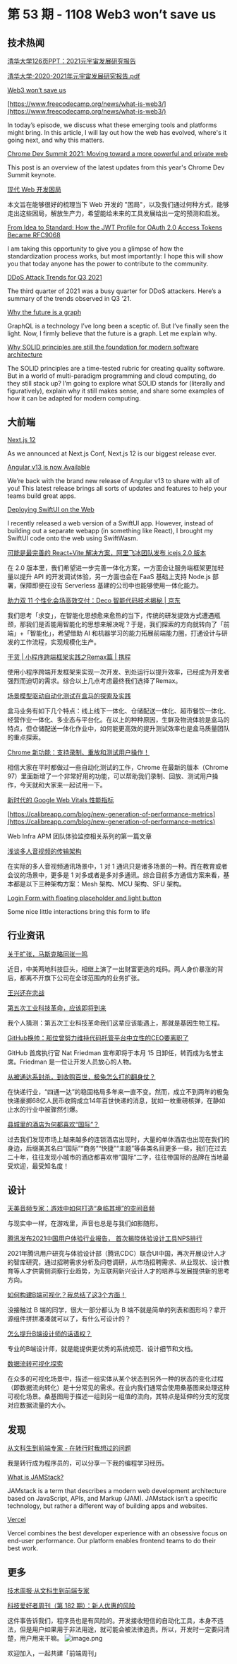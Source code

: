 # 第 53 期 - 1108 Web3 won’t save us
## 技术热闻
[清华大学126页PPT：2021元宇宙发展研究报告](https://mp.weixin.qq.com/s/D7AX_shqkJGC7OUjkHF91g)


[清华大学-2020-2021年元宇宙发展研究报告.pdf](https://weapon.yuque.com/attachments/yuque/0/2021/pdf/85771/1636330768485-2af5cedf-1be8-4981-9853-54a0f97e288f.pdf?_lake_card=%7B%22src%22%3A%22https%3A%2F%2Fweapon.yuque.com%2Fattachments%2Fyuque%2F0%2F2021%2Fpdf%2F85771%2F1636330768485-2af5cedf-1be8-4981-9853-54a0f97e288f.pdf%22%2C%22name%22%3A%22%E6%B8%85%E5%8D%8E%E5%A4%A7%E5%AD%A6-2020-2021%E5%B9%B4%E5%85%83%E5%AE%87%E5%AE%99%E5%8F%91%E5%B1%95%E7%A0%94%E7%A9%B6%E6%8A%A5%E5%91%8A.pdf%22%2C%22size%22%3A16127642%2C%22type%22%3A%22application%2Fpdf%22%2C%22ext%22%3A%22pdf%22%2C%22status%22%3A%22done%22%2C%22taskId%22%3A%22ud8a9c919-4c6e-4b9d-88e7-55fed5aa10c%22%2C%22taskType%22%3A%22upload%22%2C%22id%22%3A%22udea9c4a2%22%2C%22card%22%3A%22file%22%7D)


[Web3 won’t save us](https://stackoverflow.blog/2021/11/05/podcast-390-web3-wont-save-us/)


[https://www.freecodecamp.org/news/what-is-web3/](https://www.freecodecamp.org/news/what-is-web3/)

In today’s episode, we discuss what these emerging tools and platforms might bring.
In this article, I will lay out how the web has evolved, where's it going next, and why this matters. 

[Chrome Dev Summit 2021: Moving toward a more powerful and private web](https://blog.chromium.org/2021/11/chrome-dev-summit-2021-moving-toward.html)

This post is an overview of the latest updates from this year's Chrome Dev Summit keynote.

[现代 Web 开发困局](https://mp.weixin.qq.com/s/PjpA4CBoC3Q0-gT5f5qlPg)

本文旨在能够很好的梳理当下 Web 开发的 "困局"，以及我们通过何种方式，能够走出这些困局，解放生产力，希望能给未来的工具发展给出一定的预测和启发。

[From Idea to Standard: How the JWT Profile for OAuth 2.0 Access Tokens Became RFC9068](https://auth0.com/blog/how-the-jwt-profile-for-oauth-20-access-tokens-became-rfc9068/)

I am taking this opportunity to give you a glimpse of how the standardization process works, but most importantly: I hope this will show you that today anyone has the power to contribute to the community.

[DDoS Attack Trends for Q3 2021](https://blog.cloudflare.com/ddos-attack-trends-for-2021-q3/)

The third quarter of 2021 was a busy quarter for DDoS attackers. Here’s a summary of the trends observed in Q3 ‘21.

[Why the future is a graph](https://tyk.io/blog/why-the-future-is-a-graph/)

GraphQL is a technology I’ve long been a sceptic of. But I’ve finally seen the light. Now, I firmly believe that the future is a graph. Let me explain why.

[Why SOLID principles are still the foundation for modern software architecture](https://stackoverflow.blog/2021/11/01/why-solid-principles-are-still-the-foundation-for-modern-software-architecture/)

The SOLID principles are a time-tested rubric for creating quality software. But in a world of multi-paradigm programming and cloud computing, do they still stack up? I’m going to explore what SOLID stands for (literally and figuratively), explain why it still makes sense, and share some examples of how it can be adapted for modern computing.

## 大前端
[Next.js 12](https://nextjs.org/blog/next-12)

As we announced at Next.js Conf, Next.js 12 is our biggest release ever.

[Angular v13 is now Available](https://blog.angular.io/angular-v13-is-now-available-cce66f7bc296)

We’re back with the brand new release of Angular v13 to share with all of you! This latest release brings all sorts of updates and features to help your teams build great apps.

[Deploying SwiftUI on the Web](https://www.carsonkatri.com/articles/deploying-swiftui-on-the-web/)

I recently released a web version of a SwiftUI app. However, instead of building out a separate webapp (in something like React), I brought my SwiftUI code onto the web using SwiftWasm.

[可能是最完善的 React+Vite 解决方案，阿里飞冰团队发布 icejs 2.0 版本](https://mp.weixin.qq.com/s/AQelBkgZ-rRykxcNXynJBQ)

在 2.0 版本里，我们希望进一步完善一体化方案，一方面会让服务端框架更加轻量以提升 API 的开发调试体验，另一方面也会在 FaaS 基础上支持 Node.js 部署，保障即便在没有 Serverless 基建的公司中也能够使用一体化能力。

[助力双 11 个性化会场高效交付：Deco 智能代码技术揭秘 | 京东](https://mp.weixin.qq.com/s/MvMbJElRVNOSiqRdKo9-Ww)

我们思考「求变」，在智能化思想愈来愈热的当下，传统的研发提效方式遭遇瓶颈，那我们是否能用智能化的思想来解决呢？于是，我们探索的方向就转向了「前端」+「智能化」，希望借助 AI 和机器学习的能力拓展前端能力圈，打通设计与研发的工作流程，实现规模化生产。

[干货 | 小程序跨端框架实践之Remax篇 | 携程](https://mp.weixin.qq.com/s/K4r31sDS2cUUoZ8gMy5KKw)

使用小程序跨端开发框架来实现一次开发、到处运行以提升效率，已经成为开发者强烈而迫切的需求。综合以上几点考虑最终我们选择了Remax。

[场景模型驱动自动化测试在盒马的探索及实践](https://mp.weixin.qq.com/s/EP9NFVRYvNDY_jNrOsVwwg)

盒马业务有如下几个特点：线上线下一体化、仓储配送一体化、超市餐饮一体化、经营作业一体化、多业态与平台化。在以上的种种原因，生鲜及物流体验是盒马的特点，但仓储配送一体化作业中，如何能更高效的提升测试效率也是盒马质量团队的重点探索。

[Chrome 新功能：支持录制、重放和测试用户操作！](https://mp.weixin.qq.com/s/MkaNfzYJMSFCiAABQuIjuA)

相信大家在平时都做过一些自动化测试的工作，Chrome 在最新的版本（Chrome 97）里面新增了一个非常好用的功能，可以帮助我们录制、回放、测试用户操作，今天就和大家来一起试用一下。

[新时代的 Google Web Vitals 性能指标](https://mp.weixin.qq.com/s/mwgeuZbYGKn_I-7k41ZquQ)


[https://calibreapp.com/blog/new-generation-of-performance-metrics](https://calibreapp.com/blog/new-generation-of-performance-metrics)

Web Infra APM 团队体验监控相关系列的第一篇文章

[浅谈多人音视频的传输架构](https://mp.weixin.qq.com/s/BmhdpYaiAdFZq7LKFiK7hg)

在实际的多人音视频通讯场景中，1 对 1 通讯只是诸多场景的一种。而在教育或者会议的场景中，更多是 1 对多或者是多对多通讯。综合目前多方通信方案来看，基本都是以下三种架构方案：Mesh 架构、MCU 架构、SFU 架构。

[Login Form with floating placeholder and light button](https://codepen.io/soufiane-khalfaoui-hassani/pen/LYpPWda)

Some nice little interactions bring this form to life

## 行业资讯
[关于扩张，马斯克略同张一鸣](https://mp.weixin.qq.com/s/71_FVtbqO5qjFDCXdK5hPw)

近日，中美两地科技巨头，相继上演了一出财富更迭的戏码。两人身价暴涨的背后，都离不开旗下公司在全球范围内的业务扩张。

[王兴还在恋战](https://mp.weixin.qq.com/s/IGI_HxCe1ycGw95StX97tA)


[第五次工业科技革命，应该即将到来](https://mp.weixin.qq.com/s/lBNFWTozt93oBh74gNMvbg)

我个人猜测：第五次工业科技革命我们这辈应该能遇上，那就是基因生物工程。

[GitHub换帅：那位曾努力维持代码托管平台中立性的CEO要离职了](https://mp.weixin.qq.com/s/sAoPP9auku9fp_OxDuf8Vw)

GitHub 首席执行官 Nat Friedman 宣布即将于本月 15 日卸任，转而成为名誉主席。Friedman 是一位让开发人员放心的人物。

[从被通达系封杀，到收购百世，极兔怎么打的翻身仗？](https://mp.weixin.qq.com/s/1XwNXIu0qpNYL7hLReh-Tw)

在快递行业，“四通一达”的稳固格局多年来一直不变。然而，成立不到两年的极兔快递豪掷68亿人民币收购成立14年百世快递的消息，犹如一枚重磅核弹，在静如止水的行业中被骤然引爆。

[县城里的酒店为何都喜欢“国际”？](https://mp.weixin.qq.com/s/oVVXHM8cEfmuVI3b9srEOA)

过去我们发现市场上越来越多的连锁酒店出现时，大量的单体酒店也出现在我们的身边，后缀美其名曰“国际”“商务”“快捷”“主题”等各类名目更多一些，我们在过去二十年，往往发现小城市的酒店都喜欢带”国际“二字，往往带国际的品牌在当地最受欢迎，最受知名度！

## 设计
[天美音频专家：游戏中如何打造“身临其境”的空间音频](https://mp.weixin.qq.com/s/xvW8ABXqVEcFC8pa1qhxTA)

与现实中一样，在游戏里，声音也总是与我们如影随形。


[腾讯发布2021中国用户体验行业报告， 首次揭晓体验设计工具NPS排行](https://cdc.tencent.com/2021/10/29/%e8%85%be%e8%ae%af%e5%8f%91%e5%b8%832021%e4%b8%ad%e5%9b%bd%e7%94%a8%e6%88%b7%e4%bd%93%e9%aa%8c%e8%a1%8c%e4%b8%9a%e6%8a%a5%e5%91%8a%ef%bc%8c-%e9%a6%96%e6%ac%a1%e6%8f%ad%e6%99%93%e4%bd%93%e9%aa%8c/)

2021年腾讯用户研究与体验设计部（腾讯CDC）联合UI中国，再次开展设计人才的智库研究，通过招聘需求分析及问卷调研，从市场招聘需求、从业现状、设计教育等人才供需侧洞察行业趋势，为互联网新兴设计人才的培养与发展提供新的思考方向。

[如何构建B端可视化？我总结了这3个方面！](https://www.uisdc.com/to-build-the-visual)

没接触过 B 端的同学，很大一部分都认为 B 端不就是简单的列表和图形吗？拿开源组件拼拼凑凑就可以了，有什么可设计的？

[怎么提升B端设计师的话语权？](https://mp.weixin.qq.com/s/aGHS_5P1glBoFWxWJ2UQoA)

专业的B端设计师，就是能提供更优秀的系统规范、设计细节和文档。

[数据流转可视化探索](https://mp.weixin.qq.com/s/luwYXw5uYsvKEhCJYizgUw)

在众多的可视化场景中，描述一组实体从某个状态到另外一种的状态的变化过程（即数据流向转化）是十分常见的需求。在业内我们通常会使用桑基图来处理这种可视化场景。桑基图用于描述一组到另一组值的流向，其特点是延伸的分支的宽度对应数据流量的大小。

## 发现
[从文科生到前端专家 - 在转行时我想过的问题](https://mp.weixin.qq.com/s/dof700xq2RqguvlijCh0YQ)

我是转行成为程序员的，可以分享一下我的编程学习经历。

[What is JAMStack?](https://umbraco.com/knowledge-base/jamstack/)

JAMstack is a term that describes a modern web development architecture based on JavaScript, APIs, and Markup (JAM). JAMstack isn’t a specific technology, but rather a different way of building apps and websites.

[Vercel](https://rauchg.com/2020/vercel)

Vercel combines the best developer experience with an obsessive focus on end-user performance.
Our platform enables frontend teams to do their best work.

## 更多
[技术周报·从文科生到前端专家](https://mp.weixin.qq.com/s/DpXrI_CtIF19YtDRXgSOHQ)


[科技爱好者周刊（第 182 期）：新人优惠的风险](http://www.ruanyifeng.com/blog/2021/11/weekly-issue-182.html)

这件事告诉我们，程序员也是有风险的。开发接收短信的自动化工具，本身不违法，但是用户如果用于非法用途，就可能会被法律追责。所以，开发时一定要问清楚，用户用来干嘛。
![image.png](https://cdn.nlark.com/yuque/0/2020/png/85771/1605930034828-7fc81343-651f-4a15-8465-eebe5a23cf61.png#height=31&id=C5Hpa&margin=%5Bobject%20Object%5D&name=image.png&originHeight=90&originWidth=2186&originalType=binary&ratio=1&size=14325&status=done&style=none&width=746)


欢迎加入，一起共建「前端周刊」
